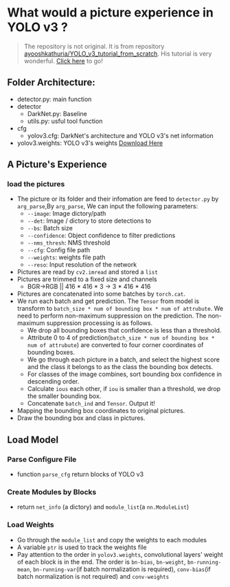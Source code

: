 # What would a picture experience in YOLO v3 ?
>The repository is not original. It is from repository [ayooshkathuria/YOLO_v3_tutorial_from_scratch](https://github.com/ayooshkathuria/YOLO_v3_tutorial_from_scratch). His tutorial is very wonderful. [Click here](https://blog.paperspace.com/how-to-implement-a-yolo-object-detector-in-pytorch/) to go!
## Folder Architecture:
- detector.py: main function
- detector
    - DarkNet.py: Baseline
    - utils.py: usful tool function
- cfg
    - yolov3.cfg: DarkNet's architecture and YOLO v3's net information
- yolov3.weights: YOLO v3's weights [Download Here](https://pjreddie.com/media/files/yolov3.weights)

## A Picture's Experience
### load the pictures
- The picture or its folder and their infomation are feed to `detector.py` by `arg_parse`,By `arg_parse`, We can input the following parameters:
    -  `--image`: Image dictory/path
    - `--det`: Image / dictory to store detections to
    - `--bs`: Batch size
    - `--confidence`: Object confidence to filter predictions
    - `--nms_thresh`: NMS threshold
    - `--cfg`: Config file path
    - `--weights`: weights file path
    - `--reso`: Input resolution of the network
- Pictures are read by `cv2.imread` and stored a `list`
- Pictures are trimmed to a fixed size and channels
    - BGR->RGB || 416 * 416 * 3 -> 3 * 416 * 416
- Pictures are concatenated into some batches by `torch.cat`.
- We run each batch and get prediction. The `Tensor` from model is transform to `batch_size * num of bounding box * num of attrubute`. We need to perform non-maximum suppression on the prediction. The non-maximum suppression processing is as follows.
    - We drop all bounding boxes that confidence is less than a threshold.
    - Attribute 0 to 4 of prediction(`batch_size * num of bounding box * num of attrubute`) are converted to four corner coordinates of bounding boxes.
    - We go through each picture in a batch, and select the highest score and the class it belongs to as the class the bounding box detects.
    - For classes of the image combines, sort bounding box confidence in descending order.
    - Calculate `ious` each other, if `iou` is smaller than a threshold, we drop the smaller bounding box.
    - Concatenate `batch_ind` and `Tensor`. Output it!
- Mapping the bounding box coordinates to original pictures.
- Draw the bounding box and class in pictures.

## Load Model
### Parse Configure File
- function `parse_cfg` return blocks of YOLO v3
### Create Modules by Blocks
- return `net_info` (a dictory) and `module_list`(a `nn.ModuleList`)
### Load Weights
- Go through the `module_list` and copy the weights to each modules
- A variable `ptr` is used to track the weights file
- Pay attention to the order in `yolov3.weights`, convolutional layers' weight of each block is in the end. The order is `bn-bias`, `bn-weight`, `bn-running-mean`, `bn-running-var`(if batch normalization is required), `conv-bias`(if batch normalization is not required) and `conv-weights`


